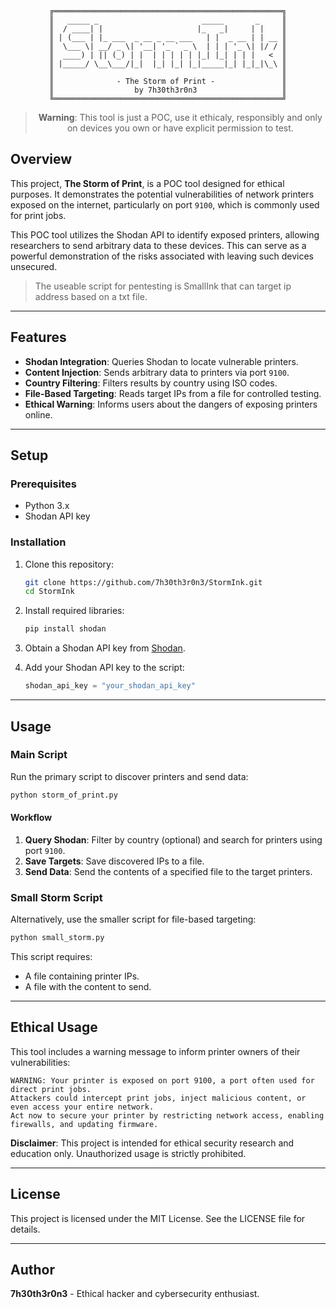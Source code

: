 <div align="center">

```
╔═══════════════════════════════════════════════════╗
║   _____ _                       _____       _     ║
║  / ____| |                     |_   _|     | |    ║
║ | (___ | |_ ___  _ __ _ __ ___   | |  _ __ | | __ ║
║  \___ \| __/ _ \| '__| '_ ` _ \  | | | '_ \| |/ / ║
║  ____) | || (_) | |  | | | | | |_| |_| | | |   <  ║
║ |_____/ \__\___/|_|  |_| |_| |_|_____|_| |_|_|\_\ ║
║                                                   ║
║              - The Storm of Print -               ║
║                  by 7h30th3r0n3                   ║
╚═══════════════════════════════════════════════════╝
```

> **Warning**: This tool is just a POC, use it ethicaly, responsibly and only on devices you own or have explicit permission to test.

</div>
  
## Overview
This project, **The Storm of Print**, is a POC tool designed for ethical purposes. It demonstrates the potential vulnerabilities of network printers exposed on the internet, particularly on port `9100`, which is commonly used for print jobs.

This POC tool utilizes the Shodan API to identify exposed printers, allowing researchers to send arbitrary data to these devices. This can serve as a powerful demonstration of the risks associated with leaving such devices unsecured.

> The useable script for pentesting is SmallInk that can target ip address based on a txt file.

---

## Features
- **Shodan Integration**: Queries Shodan to locate vulnerable printers.
- **Content Injection**: Sends arbitrary data to printers via port `9100`.
- **Country Filtering**: Filters results by country using ISO codes.
- **File-Based Targeting**: Reads target IPs from a file for controlled testing.
- **Ethical Warning**: Informs users about the dangers of exposing printers online.

---

## Setup
### Prerequisites
- Python 3.x
- Shodan API key

### Installation
1. Clone this repository:
   ```bash
   git clone https://github.com/7h30th3r0n3/StormInk.git
   cd StormInk
   ```
2. Install required libraries:
   ```bash
   pip install shodan
   ```
3. Obtain a Shodan API key from [Shodan](https://account.shodan.io/).

4. Add your Shodan API key to the script:
   ```python
   shodan_api_key = "your_shodan_api_key"
   ```

---

## Usage

### Main Script
Run the primary script to discover printers and send data:
```bash
python storm_of_print.py
```

#### Workflow
1. **Query Shodan**: Filter by country (optional) and search for printers using port `9100`.
2. **Save Targets**: Save discovered IPs to a file.
3. **Send Data**: Send the contents of a specified file to the target printers.

### Small Storm Script
Alternatively, use the smaller script for file-based targeting:
```bash
python small_storm.py
```
This script requires:
- A file containing printer IPs.
- A file with the content to send.

---

## Ethical Usage
This tool includes a warning message to inform printer owners of their vulnerabilities:

```plaintext
WARNING: Your printer is exposed on port 9100, a port often used for direct print jobs.
Attackers could intercept print jobs, inject malicious content, or even access your entire network.
Act now to secure your printer by restricting network access, enabling firewalls, and updating firmware.
```

**Disclaimer**: This project is intended for ethical security research and education only. Unauthorized usage is strictly prohibited.

---

## License
This project is licensed under the MIT License. See the LICENSE file for details.

---

## Author
**7h30th3r0n3** - Ethical hacker and cybersecurity enthusiast.
